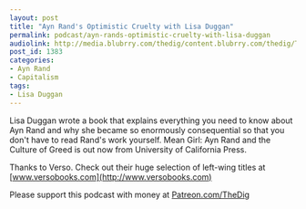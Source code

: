 ```yaml
---
layout: post
title: "Ayn Rand's Optimistic Cruelty with Lisa Duggan"
permalink: podcast/ayn-rands-optimistic-cruelty-with-lisa-duggan
audiolink: http://media.blubrry.com/thedig/content.blubrry.com/thedig/The_Dig-EP_220-Duggan.mp3
post_id: 1383
categories: 
- Ayn Rand
- Capitalism
tags: 
- Lisa Duggan
---
```


Lisa Duggan wrote a book that explains everything you need to know about Ayn Rand and why she became so enormously consequential so that you don't have to read Rand's work yourself. Mean Girl: Ayn Rand and the Culture of Greed is out now from University of California Press.

Thanks to Verso. Check out their huge selection of left-wing titles at 
[www.versobooks.com](http://www.versobooks.com)

Please support this podcast with money at 
[Patreon.com/TheDig](http://Patreon.com/TheDig)